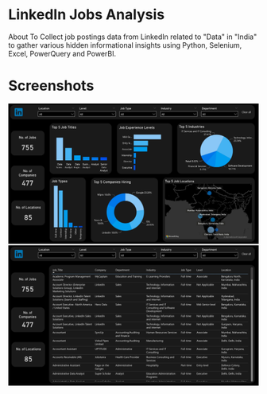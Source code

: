 # LinkedIn Jobs Analysis
About
To Collect job postings data from LinkedIn related to "Data" in "India" to gather various hidden informational insights using Python, Selenium, Excel, PowerQuery and PowerBI.

# Screenshots
![Alt text](https://github.com/karan-suneja/LinkedIn-Jobs-Analysis/blob/main/Media/dashboard_1.jpg)
![Alt text](https://github.com/karan-suneja/LinkedIn-Jobs-Analysis/blob/main/Media/dashboard_2.jpg)
